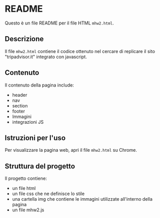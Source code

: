 # README

Questo è un file README per il file HTML `mhw2.html`.

## Descrizione

Il file `mhw2.html` contiene il codice ottenuto nel cercare di replicare il sito "tripadvisor.it" integrato con javascript.

## Contenuto

Il contenuto della pagina include:

- header
- nav
- section
- footer
- Immagini
- integrazioni JS

## Istruzioni per l'uso

Per visualizzare la pagina web, apri il file `mhw2.html` su Chrome.

## Struttura del progetto

Il progetto contiene:

- un file html
- un file css che ne definisce lo stile
- una cartella img che contiene le immagini utilizzate all'interno della pagina
- un file mhw2.js
